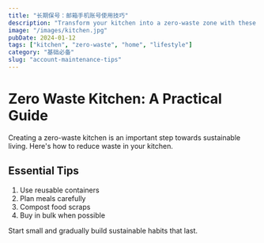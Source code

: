 ```yaml
---
title: "长期保号：邮箱手机账号使用技巧"
description: "Transform your kitchen into a zero-waste zone with these practical tips."
image: "/images/kitchen.jpg"
pubDate: 2024-01-12
tags: ["kitchen", "zero-waste", "home", "lifestyle"]
category: "基础必备"
slug: "account-maintenance-tips"
---
```


# Zero Waste Kitchen: A Practical Guide

Creating a zero-waste kitchen is an important step towards sustainable living. Here's how to reduce waste in your kitchen.

## Essential Tips

1. Use reusable containers
2. Plan meals carefully
3. Compost food scraps
4. Buy in bulk when possible

Start small and gradually build sustainable habits that last.